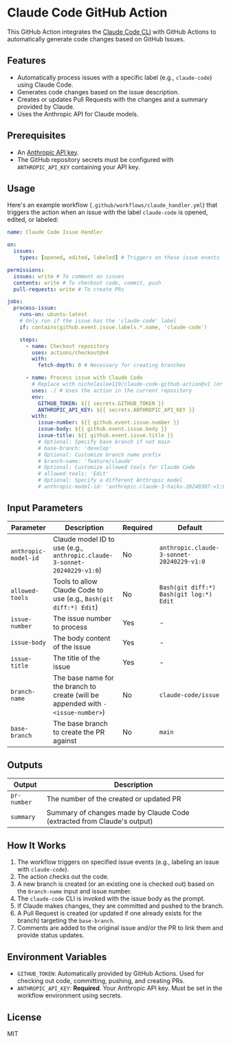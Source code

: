 # Claude Code GitHub Action

This GitHub Action integrates the [Claude Code CLI](https://github.com/anthropics/claude-code-cli) with GitHub Actions to automatically generate code changes based on GitHub Issues.

## Features

- Automatically process issues with a specific label (e.g., `claude-code`) using Claude Code.
- Generates code changes based on the issue description.
- Creates or updates Pull Requests with the changes and a summary provided by Claude.
- Uses the Anthropic API for Claude models.

## Prerequisites

- An [Anthropic API key](https://console.anthropic.com/settings/keys).
- The GitHub repository secrets must be configured with `ANTHROPIC_API_KEY` containing your API key.

## Usage

Here's an example workflow (`.github/workflows/claude_handler.yml`) that triggers the action when an issue with the label `claude-code` is opened, edited, or labeled:

```yaml
name: Claude Code Issue Handler

on:
  issues:
    types: [opened, edited, labeled] # Triggers on these issue events

permissions:
  issues: write # To comment on issues
  contents: write # To checkout code, commit, push
  pull-requests: write # To create PRs

jobs:
  process-issue:
    runs-on: ubuntu-latest
    # Only run if the issue has the 'claude-code' label
    if: contains(github.event.issue.labels.*.name, 'claude-code')

    steps:
      - name: Checkout repository
        uses: actions/checkout@v4
        with:
          fetch-depth: 0 # Necessary for creating branches

      - name: Process issue with Claude Code
        # Replace with nicholaslee119/claude-code-github-action@v1 (or latest tag) if using the published action
        uses: ./ # Uses the action in the current repository
        env:
          GITHUB_TOKEN: ${{ secrets.GITHUB_TOKEN }}
          ANTHROPIC_API_KEY: ${{ secrets.ANTHROPIC_API_KEY }}
        with:
          issue-number: ${{ github.event.issue.number }}
          issue-body: ${{ github.event.issue.body }}
          issue-title: ${{ github.event.issue.title }}
          # Optional: Specify base branch if not main
          # base-branch: 'develop'
          # Optional: Customize branch name prefix
          # branch-name: 'feature/claude'
          # Optional: Customize allowed tools for Claude Code
          # allowed-tools: 'Edit'
          # Optional: Specify a different Anthropic model
          # anthropic-model-id: 'anthropic.claude-3-haiku-20240307-v1:0'
```

## Input Parameters

| Parameter | Description | Required | Default |
|-----------|-------------|----------|---------|
| `anthropic-model-id` | Claude model ID to use (e.g., `anthropic.claude-3-sonnet-20240229-v1:0`) | No | `anthropic.claude-3-sonnet-20240229-v1:0` |
| `allowed-tools` | Tools to allow Claude Code to use (e.g., `Bash(git diff:*) Edit`) | No | `Bash(git diff:*) Bash(git log:*) Edit` |
| `issue-number` | The issue number to process | Yes | - |
| `issue-body` | The body content of the issue | Yes | - |
| `issue-title` | The title of the issue | Yes | - |
| `branch-name` | The base name for the branch to create (will be appended with `-<issue-number>`) | No | `claude-code/issue` |
| `base-branch` | The base branch to create the PR against | No | `main` |

## Outputs

| Output | Description |
|--------|-------------|
| `pr-number` | The number of the created or updated PR |
| `summary` | Summary of changes made by Claude Code (extracted from Claude's output) |

## How It Works

1.  The workflow triggers on specified issue events (e.g., labeling an issue with `claude-code`).
2.  The action checks out the code.
3.  A new branch is created (or an existing one is checked out) based on the `branch-name` input and issue number.
4.  The `claude-code` CLI is invoked with the issue body as the prompt.
5.  If Claude makes changes, they are committed and pushed to the branch.
6.  A Pull Request is created (or updated if one already exists for the branch) targeting the `base-branch`.
7.  Comments are added to the original issue and/or the PR to link them and provide status updates.

## Environment Variables

-   `GITHUB_TOKEN`: Automatically provided by GitHub Actions. Used for checking out code, committing, pushing, and creating PRs.
-   `ANTHROPIC_API_KEY`: **Required**. Your Anthropic API key. Must be set in the workflow environment using secrets.

## License

MIT
